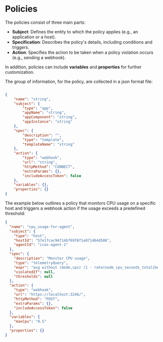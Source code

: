 
# Policies

The policies consist of three main parts:

- **Subject**: Defines the entity to which the policy applies (e.g., an application or a host).
- **Specification**: Describes the policy's details, including conditions and triggers.
- **Action**: Specifies the action to be taken when a policy violation occurs (e.g., sending a webhook).

In addition, policies can include **variables** and **properties** for further customization. 

The group of information, for the policy, are collected in a json format file:

```json

{
	"name": "string",
	"subject": {
		"type": "app",
		"appName": "string",
		"appComponent": "string",
		"appInstance": "string"
	},
	"spec": {
		"description": "",
		"type": "template",
		"templateName": "string"
	},
	"action": {
		"type": "webhook",
		"url": "string",
		"httpMethod": "CONNECT",
		"extraParams": {},
		"includeAccessToken": false
	},
	"variables": {},
	"properties": {}
}

```

The example below outlines a policy that monitors CPU usage on a specific host and triggers a webhook action 
if the usage exceeds a predefined threshold:

```json
{
  "name": "cpu_usage-for-agent",
  "subject": {
    "type": "host",
    "hostId": "57e17cac94714bf6976f1e071d64d586",
    "agentId": "icos-agent-1"
  },
  "spec": {
    "description": "Monitor CPU usage",
    "type": "telemetryQuery",
    "expr": "avg without (mode,cpu) (1 - rate(node_cpu_seconds_total{mode=\"idle\", icos_agent_id=\"icos-agent-1\", icos_host_id=\"unique_node_id\"}[2m])) > 0.5",
    "violatedIf": null,
    "thresholds": null
  },
  "action": {
    "type": "webhook",
    "url": "https://localhost:3246/",
    "httpMethod": "POST",
    "extraParams": {},
    "includeAccessToken": false
  },
  "variables": {
    "maxCpu": "0.5"
  },
  "properties": {}
}
```
